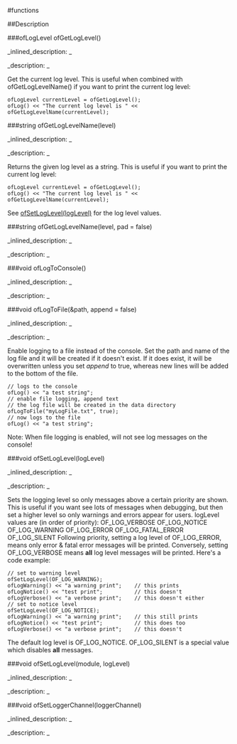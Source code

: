 #functions

##Description





<!----------------------------------------------------------------------------->

###ofLogLevel ofGetLogLevel()

<!--
_syntax: ofGetLogLevel()_
_name: ofGetLogLevel_
_returns: ofLogLevel_
_returns_description: _
_parameters: _
_version_started: _
_version_deprecated: _
_summary: _
_constant: False_
_static: False_
_visible: True_
_advanced: False_
-->

_inlined_description: _







_description: _

Get the current log level. This is useful when combined with ofGetLogLevelName() if you want to print the current log level:
~~~~{.cpp}
ofLogLevel currentLevel = ofGetLogLevel();
ofLog() << "The current log level is " << ofGetLogLevelName(currentLevel);
~~~~






<!----------------------------------------------------------------------------->

###string ofGetLogLevelName(level)

<!--
_syntax: ofGetLogLevelName(level)_
_name: ofGetLogLevelName_
_returns: string_
_returns_description: _
_parameters: ofLogLevel level_
_version_started: _
_version_deprecated: _
_summary: _
_constant: False_
_static: False_
_visible: True_
_advanced: False_
-->

_inlined_description: _







_description: _

Returns the given log level as a string. This is useful if you want to print the current log level:
~~~~{.cpp}
ofLogLevel currentLevel = ofGetLogLevel();
ofLog() << "The current log level is " << ofGetLogLevelName(currentLevel);
~~~~
See [ofSetLogLevel(logLevel)](./ofLog.html#functions) for the log level values. 






<!----------------------------------------------------------------------------->

###string ofGetLogLevelName(level, pad = false)

<!--
_syntax: ofGetLogLevelName(level, pad = false)_
_name: ofGetLogLevelName_
_returns: string_
_returns_description: _
_parameters: ofLogLevel level, bool pad=false_
_version_started: _
_version_deprecated: _
_summary: _
_constant: False_
_static: False_
_visible: True_
_advanced: False_
-->

_inlined_description: _







_description: _







<!----------------------------------------------------------------------------->

###void ofLogToConsole()

<!--
_syntax: ofLogToConsole()_
_name: ofLogToConsole_
_returns: void_
_returns_description: _
_parameters: _
_version_started: _
_version_deprecated: _
_summary: _
_constant: False_
_static: False_
_visible: True_
_advanced: False_
-->

_inlined_description: _







_description: _







<!----------------------------------------------------------------------------->

###void ofLogToFile(&path, append = false)

<!--
_syntax: ofLogToFile(&path, append = false)_
_name: ofLogToFile_
_returns: void_
_returns_description: _
_parameters: const string &path, bool append=false_
_version_started: 007_
_version_deprecated: _
_summary: _
_constant: False_
_static: False_
_visible: True_
_advanced: False_
-->

_inlined_description: _







_description: _

Enable logging to a file instead of the console.
Set the path and name of the log file and it will be created if it doesn't exist. If it does exist, it will be overwritten unless you set *append* to true, whereas new lines will be added to the bottom of the file.
~~~~{.cpp}
// logs to the console
ofLog() << "a test string";
// enable file logging, append text
// the log file will be created in the data directory
ofLogToFile("myLogFile.txt", true);
// now logs to the file
ofLog() << "a test string";
~~~~
Note: When file logging is enabled, will not see log messages on the console!






<!----------------------------------------------------------------------------->

###void ofSetLogLevel(logLevel)

<!--
_syntax: ofSetLogLevel(logLevel)_
_name: ofSetLogLevel_
_returns: void_
_returns_description: _
_parameters: ofLogLevel level_
_version_started: _
_version_deprecated: _
_summary: _
_constant: False_
_static: False_
_visible: True_
_advanced: False_
-->

_inlined_description: _







_description: _

Sets the logging level so only messages above a certain priority are shown. This is useful if you want see lots of messages when debugging, but then set a higher level so only warnings and errors appear for users.
logLevel values are (in order of priority):
	OF_LOG_VERBOSE
	OF_LOG_NOTICE
	OF_LOG_WARNING
	OF_LOG_ERROR
	OF_LOG_FATAL_ERROR
	OF_LOG_SILENT
Following priority, setting a log level of OF_LOG_ERROR, means only error & fatal error messages will be printed. Conversely, setting OF_LOG_VERBOSE means **all** log level messages will be printed.
Here's a code example:
~~~~{.cpp}
// set to warning level
ofSetLogLevel(OF_LOG_WARNING);
ofLogWarning() << "a warning print";	// this prints
ofLogNotice() << "test print";			// this doesn't
ofLogVerbose() << "a verbose print";	// this doesn't either
// set to notice level
ofSetLogLevel(OF_LOG_NOTICE);
ofLogWarning() << "a warning print";	// this still prints
ofLogNotice() << "test print";			// this does too
ofLogVerbose() << "a verbose print";	// this doesn't
~~~~
The default log level is OF_LOG_NOTICE.
OF_LOG_SILENT is a special value which disables **all** messages.






<!----------------------------------------------------------------------------->

###void ofSetLogLevel(module, logLevel)

<!--
_syntax: ofSetLogLevel(module, logLevel)_
_name: ofSetLogLevel_
_returns: void_
_returns_description: _
_parameters: string module, ofLogLevel level_
_version_started: _
_version_deprecated: _
_summary: _
_constant: False_
_static: False_
_visible: True_
_advanced: False_
-->

_inlined_description: _







_description: _







<!----------------------------------------------------------------------------->

###void ofSetLoggerChannel(loggerChannel)

<!--
_syntax: ofSetLoggerChannel(loggerChannel)_
_name: ofSetLoggerChannel_
_returns: void_
_returns_description: _
_parameters: ofPtr< ofBaseLoggerChannel > loggerChannel_
_version_started: _
_version_deprecated: _
_summary: _
_constant: False_
_static: False_
_visible: True_
_advanced: False_
-->

_inlined_description: _







_description: _







<!----------------------------------------------------------------------------->

